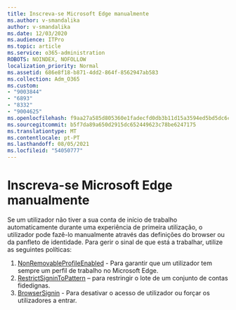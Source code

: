 ```yaml
---
title: Inscreva-se Microsoft Edge manualmente
ms.author: v-smandalika
author: v-smandalika
ms.date: 12/03/2020
ms.audience: ITPro
ms.topic: article
ms.service: o365-administration
ROBOTS: NOINDEX, NOFOLLOW
localization_priority: Normal
ms.assetid: 686e8f18-b871-4dd2-864f-8562947ab583
ms.collection: Adm_O365
ms.custom:
- "9003844"
- "6893"
- "8332"
- "9004625"
ms.openlocfilehash: f9aa27a585d805360e1fadecfd0db3b11d15a3594ed5bd5dc6c68cec37a4d6a2
ms.sourcegitcommit: b5f7da89a650d2915dc652449623c78be6247175
ms.translationtype: MT
ms.contentlocale: pt-PT
ms.lasthandoff: 08/05/2021
ms.locfileid: "54050777"
---
```

# <a name="sign-in-to-microsoft-edge-manually"></a>Inscreva-se Microsoft Edge manualmente

Se um utilizador não tiver a sua conta de início de trabalho automaticamente durante uma experiência de primeira utilização, o utilizador pode fazê-lo manualmente através das definições do browser ou da panfleto de identidade. Para gerir o sinal de que está a trabalhar, utilize as seguintes políticas:

1. [NonRemovableProfileEnabled](https://docs.microsoft.com/deployedge/microsoft-edge-policies#nonremovableprofileenabled) - Para garantir que um utilizador tem sempre um perfil de trabalho no Microsoft Edge.
2. [RestrictSigninToPattern](https://docs.microsoft.com/deployedge/microsoft-edge-policies#restrictsignintopattern) – para restringir o lote de um conjunto de contas fidedignas.
3. [BrowserSignin](https://docs.microsoft.com/deployedge/microsoft-edge-policies#browsersignin) - Para desativar o acesso de utilizador ou forçar os utilizadores a entrar.

